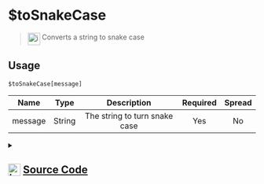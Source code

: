 # $toSnakeCase
> <img align="top" src="https://upload.wikimedia.org/wikipedia/commons/thumb/e/e4/Infobox_info_icon.svg/160px-Infobox_info_icon.svg.png?20150409153300" alt="image" width="25" height="auto"> Converts a string to snake case
## Usage
```
$toSnakeCase[message]
```
| Name | Type | Description | Required | Spread
| :---: | :---: | :---: | :---: | :---: |
message | String | The string to turn snake case | Yes | No
<details>
<summary>
    
## <img align="top" src="https://cdn4.iconfinder.com/data/icons/iconsimple-logotypes/512/github-512.png" alt="image" width="25" height="auto">  [Source Code](https://github.com/tryforge/ForgeScript-V2/blob/main/src/native/toSnakeCase.ts)
    
</summary>
    
```ts
import { ArgType, NativeFunction, Return } from "../structures"
import { snakeCase } from "lodash"

export default new NativeFunction({
    name: "$toSnakeCase",
    version: "1.0.6",
    description: "Converts a string to snake case",
    brackets: true,
    unwrap: true,
    args: [
        {
            name: "message",
            description: "The string to turn snake case",
            rest: false,
            required: true,
            type: ArgType.String,
        },
    ],
    execute(_, [m]) {
        return this.success(snakeCase(m))
    },
})

```
    
</details>